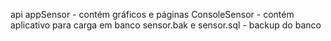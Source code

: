
api 
  appSensor - contém gráficos e páginas 
  ConsoleSensor - contém aplicativo para carga em banco
  sensor.bak e sensor.sql - backup do banco 
